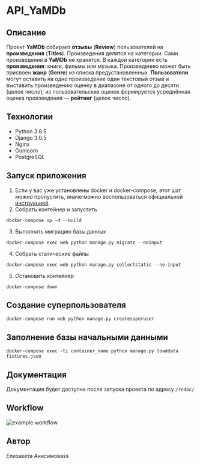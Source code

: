 # API_YaMDb

## Описание 

Проект **YaMDb** собирает **отзывы** (**Review**) пользователей на **произведения** (**Titles**). Произведения делятся на категории. Сами произведения в **YaMDb** не хранятся. В каждой категории есть **произведения**: книги, фильмы или музыка. Произведению может быть присвоен **жанр** (**Genre**) из списка предустановленных. **Пользователи** могут оставить на одно произведение один текстовый отзыв и выставить произведению оценку в диапазоне от одного до десяти (целое число); из пользовательских оценок формируется усреднённая оценка произведения — **рейтинг** (целое число).

## Технологии

-   Python 3.8.5
-   Django 3.0.5
-   Nginx
-   Gunicorn
-   PostgreSQL

## Запуск приложения
1. Если у вас уже установлены docker и docker-compose, этот шаг можно пропустить, иначе можно воспользоваться официальной [инструкцией](https://docs.docker.com/engine/install/).
2. Собрать контейнер и запустить
```
docker-compose up -d --build
```
3. Выполнить миграцию базы данных
```
docker-compose exec web python manage.py migrate --noinput
```
4. Собрать статические файлы
```
docker-compose exec web python manage.py collectstatic --no-input
```
5. Остановить контейнер
```
docker-compose down
```
## Создание суперпользователя
```
docker-compose run web python manage.py createsuperuser
```
## Заполнение базы начальными данными
```
docker-compose exec -ti container_name python manage.py loaddata fixtures.json
```
## Документация
Документация будет доступна после запуска проекта по адресу `/redoc/`

## Workflow
![example workflow](https://github.com/ElizavetaAanisimova/yamdb_final/actions/workflows/yamdb_workflow.yml/badge.svg)

## Автор
Елизавета Анисимоваss